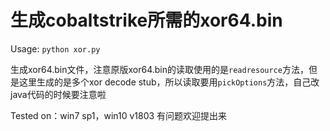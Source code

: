 # 生成cobaltstrike所需的xor64.bin

Usage: `python xor.py`

生成xor64.bin文件，注意原版xor64.bin的读取使用的是`readresource`方法，但是这里生成的是多个xor decode stub，所以读取要用`pickOptions`方法，自己改java代码的时候要注意啦

Tested on：win7 sp1，win10 v1803
有问题欢迎提出来

